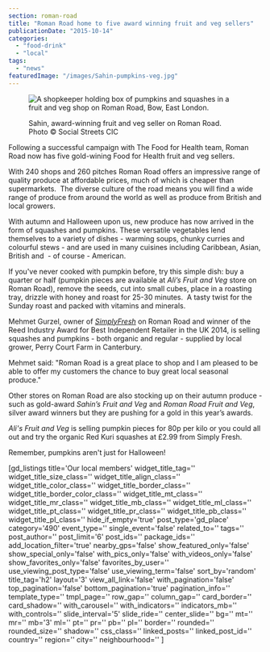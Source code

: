 ```yaml
---
section: roman-road
title: "Roman Road home to five award winning fruit and veg sellers"
publicationDate: "2015-10-14"
categories: 
  - "food-drink"
  - "local"
tags: 
  - "news"
featuredImage: "/images/Sahin-pumpkins-veg.jpg"
---
```


<figure>

![A shopkeeper holding box of pumpkins and squashes in a fruit and veg shop on Roman Road, Bow, East London.](/images/Sahin-pumpkins-veg.jpg)

<figcaption>

Sahin, award-winning fruit and veg seller on Roman Road. Photo © Social Streets CIC

</figcaption>

</figure>

Following a successful campaign with The Food for Health team, Roman Road now has five gold-wining Food for Health fruit and veg sellers.

With 240 shops and 260 pitches Roman Road offers an impressive range of quality produce at affordable prices, much of which is cheaper than supermarkets.  The diverse culture of the road means you will find a wide range of produce from around the world as well as produce from British and local growers.

With autumn and Halloween upon us, new produce has now arrived in the form of squashes and pumpkins. These versatile vegetables lend themselves to a variety of dishes - warming soups, chunky curries and colourful stews - and are used in many cuisines including Caribbean, Asian, British and  - of course - American.

If you've never cooked with pumpkin before, try this simple dish: buy a quarter or half (pumpkin pieces are available at _Ali’s Fruit and Veg_ store on Roman Road), remove the seeds, cut into small cubes, place in a roasting tray, drizzle with honey and roast for 25-30 minutes.  A tasty twist for the Sunday roast and packed with vitamins and minerals.

Mehmet Gurzel, owner of [_SimplyFresh_](_wp_link_placeholder) on Roman Road and winner of the Reed Industry Award for Best Independent Retailer in the UK 2014, is selling squashes and pumpkins - both organic and regular - supplied by local grower, Perry Court Farm in Canterbury.

Mehmet said: "Roman Road is a great place to shop and I am pleased to be able to offer my customers the chance to buy great local seasonal produce."

Other stores on Roman Road are also stocking up on their autumn produce - such as gold-award _Sahin’s Fruit and Veg_ and _Roman Road Fruit and Veg_, silver award winners but they are pushing for a gold in this year’s awards.

_Ali's Fruit and Veg_ is selling pumpkin pieces for 80p per kilo or you could all out and try the organic Red Kuri squashes at £2.99 from Simply Fresh.

Remember, pumpkins aren't just for Halloween!

\[gd\_listings title='Our local members' widget\_title\_tag='' widget\_title\_size\_class='' widget\_title\_align\_class='' widget\_title\_color\_class='' widget\_title\_border\_class='' widget\_title\_border\_color\_class='' widget\_title\_mt\_class='' widget\_title\_mr\_class='' widget\_title\_mb\_class='' widget\_title\_ml\_class='' widget\_title\_pt\_class='' widget\_title\_pr\_class='' widget\_title\_pb\_class='' widget\_title\_pl\_class='' hide\_if\_empty='true' post\_type='gd\_place' category='490' event\_type='' single\_event='false' related\_to='' tags='' post\_author='' post\_limit='6' post\_ids='' package\_ids='' add\_location\_filter='true' nearby\_gps='false' show\_featured\_only='false' show\_special\_only='false' with\_pics\_only='false' with\_videos\_only='false' show\_favorites\_only='false' favorites\_by\_user='' use\_viewing\_post\_type='false' use\_viewing\_term='false' sort\_by='random' title\_tag='h2' layout='3' view\_all\_link='false' with\_pagination='false' top\_pagination='false' bottom\_pagination='true' pagination\_info='' template\_type='' tmpl\_page='' row\_gap='' column\_gap='' card\_border='' card\_shadow='' with\_carousel='' with\_indicators='' indicators\_mb='' with\_controls='' slide\_interval='5' slide\_ride='' center\_slide='' bg='' mt='' mr='' mb='3' ml='' pt='' pr='' pb='' pl='' border='' rounded='' rounded\_size='' shadow='' css\_class='' linked\_posts='' linked\_post\_id='' country='' region='' city='' neighbourhood='' \]
